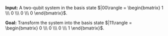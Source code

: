 **Input:** A two-qubit system in the basis state $|00\rangle = \begin{bmatrix} 1 \\\ 0 \\\ 0 \\\ 0 \end{bmatrix}$.

**Goal:** Transform the system into the basis state $|11\rangle = \begin{bmatrix} 0 \\\ 0 \\\ 0 \\\ 1 \end{bmatrix}$.
